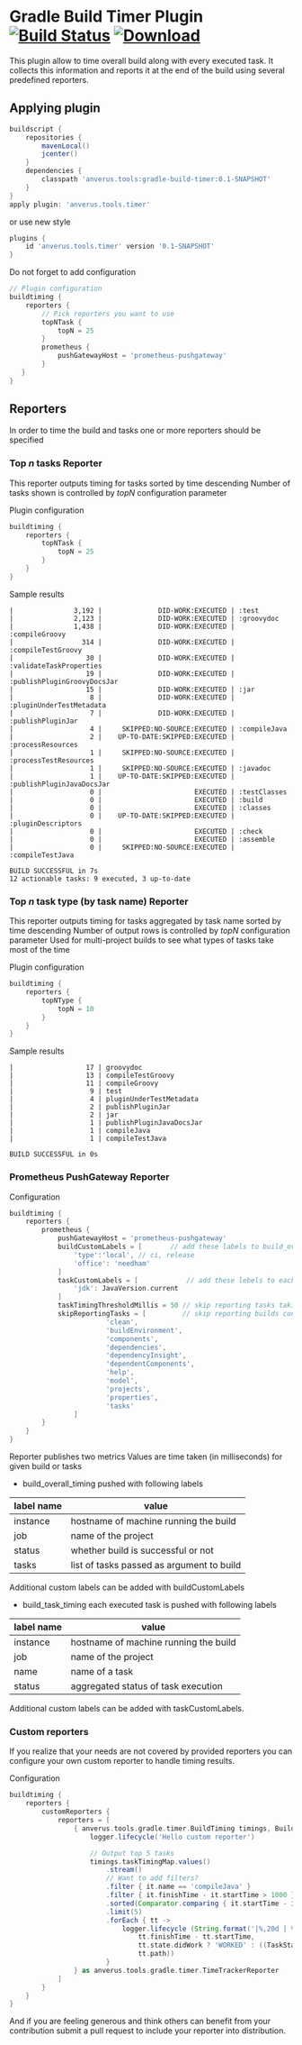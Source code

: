 # Gradle Build Timer Plugin [![Build Status](https://travis-ci.org/anverus/gradle-build-timer.svg?branch=master)](https://travis-ci.org/anverus/gradle-build-timer)  [![Download](https://api.bintray.com/packages/anverus/maven/gradle-build-timer/images/download.svg?version=0.1.2) ](https://bintray.com/anverus/maven/gradle-build-timer/0.1.2/link) 

This plugin allow to time overall build along with every executed task. It collects this information and reports it at the end of the build using several predefined reporters.

## Applying plugin
```groovy
buildscript {
    repositories {
        mavenLocal()
        jcenter()
    }
    dependencies {
        classpath 'anverus.tools:gradle-build-timer:0.1-SNAPSHOT'
    }
}
apply plugin: 'anverus.tools.timer'
```
or use new style 
```groovy
plugins {
    id 'anverus.tools.timer' version '0.1-SNAPSHOT'
}
```
Do not forget to add configuration
```groovy
// Plugin configuration 
buildtiming {
    reporters {
        // Pick reporters you want to use
        topNTask {
            topN = 25
        }
        prometheus {
            pushGatewayHost = 'prometheus-pushgateway'
        }
   }
}
```

## Reporters
In order to time the build and tasks one or more reporters should be specified

### Top *n* tasks Reporter
This reporter outputs timing for tasks sorted by time descending
Number of tasks shown is controlled by *topN* configuration parameter 

Plugin configuration
```groovy
buildtiming {
    reporters {
        topNTask {
            topN = 25
        }
    }
}
```

Sample results
```text
|               3,192 |              DID-WORK:EXECUTED | :test
|               2,123 |              DID-WORK:EXECUTED | :groovydoc
|               1,438 |              DID-WORK:EXECUTED | :compileGroovy
|                 314 |              DID-WORK:EXECUTED | :compileTestGroovy
|                  30 |              DID-WORK:EXECUTED | :validateTaskProperties
|                  19 |              DID-WORK:EXECUTED | :publishPluginGroovyDocsJar
|                  15 |              DID-WORK:EXECUTED | :jar
|                   8 |              DID-WORK:EXECUTED | :pluginUnderTestMetadata
|                   7 |              DID-WORK:EXECUTED | :publishPluginJar
|                   4 |     SKIPPED:NO-SOURCE:EXECUTED | :compileJava
|                   2 |    UP-TO-DATE:SKIPPED:EXECUTED | :processResources
|                   1 |     SKIPPED:NO-SOURCE:EXECUTED | :processTestResources
|                   1 |     SKIPPED:NO-SOURCE:EXECUTED | :javadoc
|                   1 |    UP-TO-DATE:SKIPPED:EXECUTED | :publishPluginJavaDocsJar
|                   0 |                       EXECUTED | :testClasses
|                   0 |                       EXECUTED | :build
|                   0 |                       EXECUTED | :classes
|                   0 |    UP-TO-DATE:SKIPPED:EXECUTED | :pluginDescriptors
|                   0 |                       EXECUTED | :check
|                   0 |                       EXECUTED | :assemble
|                   0 |     SKIPPED:NO-SOURCE:EXECUTED | :compileTestJava

BUILD SUCCESSFUL in 7s
12 actionable tasks: 9 executed, 3 up-to-date

``` 
### Top *n* task type (by task name) Reporter
This reporter outputs timing for tasks aggregated by task name sorted by time descending
Number of output rows is controlled by *topN* configuration parameter
Used for multi-project builds to see what types of tasks take most of the time 

Plugin configuration
```groovy
buildtiming {
    reporters {
        topNType {
            topN = 10
        }
    }
}
```
Sample results
```text
|                  17 | groovydoc
|                  13 | compileTestGroovy
|                  11 | compileGroovy
|                   9 | test
|                   4 | pluginUnderTestMetadata
|                   2 | publishPluginJar
|                   2 | jar
|                   1 | publishPluginJavaDocsJar
|                   1 | compileJava
|                   1 | compileTestJava

BUILD SUCCESSFUL in 0s

```
### Prometheus PushGateway Reporter
Configuration
```groovy
buildtiming {
    reporters {
        prometheus {
            pushGatewayHost = 'prometheus-pushgateway'
            buildCustomLabels = [       // add these labels to build_overall_timing metric
                'type':'local', // ci, release
                'office': 'needham'
            ]
            taskCustomLabels = [            // add these lebels to each task timing metric
                'jdk': JavaVersion.current
            ]
            taskTimingThresholdMillis = 50 // skip reporting tasks taking less then 50 milliseconds
            skipReportingTasks = [         // skip reporting builds consisting any subset of these (help) tasks
                        'clean',
                        'buildEnvironment',
                        'components',
                        'dependencies',
                        'dependencyInsight',
                        'dependentComponents',
                        'help',
                        'model',
                        'projects',
                        'properties',
                        'tasks'
                ]
        }
    }
}
```
Reporter publishes two metrics
Values are time taken (in milliseconds) for given build or tasks

* build_overall_timing pushed with following labels 

label name | value
---------- | -----
instance | hostname of machine running the build
job | name of the project
status | whether build is successful or not
tasks | list of tasks passed as argument to build

Additional custom labels can be added with buildCustomLabels

* build_task_timing each executed task is pushed with following labels

label name | value
---------- | -----
instance | hostname of machine running the build
job | name of the project
name | name of a task
status | aggregated status of task execution

Additional custom labels can be added with taskCustomLabels.

### Custom reporters
If you realize that your needs are not covered by provided reporters you can configure your own custom reporter to handle timing results.

Configuration
```groovy
buildtiming {
    reporters {
        customReporters {
            reporters = [
                { anverus.tools.gradle.timer.BuildTiming timings, BuildResult result, Logger logger ->
                    logger.lifecycle('Hello custom reporter')

                    // Output top 5 tasks 
                    timings.taskTimingMap.values()
                        .stream()
                        // Want to add filters?
                        .filter { it.name == 'compileJava' }
                        .filter { it.finishTime - it.startTime > 1000 }
                        .sorted(Comparator.comparing { it.startTime - it.finishTime })
                        .limit(5)
                        .forEach { tt ->
                            logger.lifecycle (String.format('|%,20d | %10s | %s',
                                tt.finishTime - tt.startTime,
                                tt.state.didWork ? 'WORKED' : ((TaskStateInternal)tt.state).fromCache ? 'FROM-CACHE' : tt.state.upToDate ? 'UP-TO-DATE' : 'MEH',
                                tt.path))
                        }
                } as anverus.tools.gradle.timer.TimeTrackerReporter
            ]
        }
    }
}
```

And if you are feeling generous and think others can benefit from your contribution submit a pull request to include your reporter into distribution.
